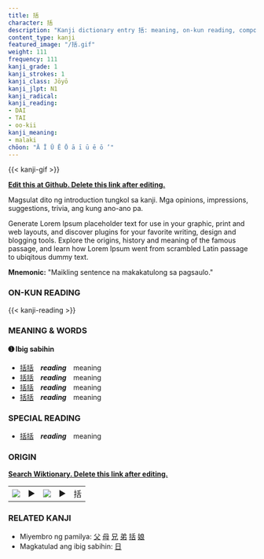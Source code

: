 ```yaml
---
title: 括
character: 括
description: "Kanji dictionary entry 括: meaning, on-kun reading, compounds, origin, related kanji"
content_type: kanji
featured_image: "/括.gif"
weight: 111
frequency: 111
kanji_grade: 1
kanji_strokes: 1
kanji_class: Jōyō
kanji_jlpt: N1
kanji_radical: 
kanji_reading: 
- DAI
- TAI
- oo-kii
kanji_meaning:
- malaki
chōon: "Ā Ī Ū Ē Ō ā ī ū ē ō ’"
---
```

[//]: # (Don't edit the line below. Kanji animated GIF code is automatically generated.)
{{< kanji-gif >}}

[//]: # (Edit below this line.)

**[Edit this at Github. Delete this link after editing.](https://github.com/tim0g/tim/tree/main/content/kanji/括/index.md)**

Magsulat dito ng introduction tungkol sa kanji. Mga opinions, impressions, suggestions, trivia, ang kung ano-ano pa.

Generate Lorem Ipsum placeholder text for use in your graphic, print and web layouts, and discover plugins for your favorite writing, design and blogging tools. Explore the origins, history and meaning of the famous passage, and learn how Lorem Ipsum went from scrambled Latin passage to ubiqitous dummy text.
 
**Mnemonic:** "Maikling sentence na makakatulong sa pagsaulo."

### ON-KUN READING

[//]: # (Don't edit the line below. ON-KUN READING code is automatically generated.)
{{< kanji-reading >}}

### MEANING & WORDS

#### ➊ **Ibig sabihin**
  - [括](../括)[括](../括)　***reading***　meaning
  - [括](../括)[括](../括)　***reading***　meaning
  - [括](../括)[括](../括)　***reading***　meaning
  - [括](../括)[括](../括)　***reading***　meaning

### SPECIAL READING
  - [括](../括)[括](../括)　***reading***　meaning

### ORIGIN

**[Search Wiktionary. Delete this link after editing.](https://wiktionary.org/wiki/括)**
<table class="kanji-table"><tr><td>
<img src="60px-括-bronze.svg.png">
</td><td>▶</td><td>
<img src="60px-括-oracle.svg.png">
</td><td>▶</td>
<td class="kanji-origin">括</td>
</tr></table>

### RELATED KANJI
- Miyembro ng pamilya: [父](../父) [母](../母) [兄](../兄) [弟](../弟) [括](../括) [娘](../娘)
- Magkatulad ang ibig sabihin: [日](../日)
